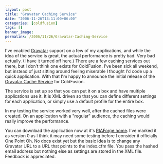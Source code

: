 ```yaml
---
layout: post
title: "Gravatar Caching Service"
date: "2006-11-26T13:11:00+06:00"
categories: [coldfusion]
tags: []
banner_image: 
permalink: /2006/11/26/Gravatar-Caching-Service
---
```


I've enabled <a href="http://www.gravatar.com">Gravatar</a> support on a few of my applications, and while the idea of the service is great, the actual performance is pretty bad. Very bad actually. (I have it turned off here.) There are a few caching services out there, but I don't think one exists for ColdFusion. I've been sick all weekend, but instead of just sitting around feeling miserable I thought I'd code up a quick application. With that I'm happy to announce the initial release of the <a href="http://gravatarcache.riaforge.org/">Gravatar Cache Service</a> for ColdFusion.

The service is set up so that you can put it on a box and have multiple applications use it. It is XML driven so that you can define different settings for each application, or simply use a default profile for the entire box. 

In my testing the service worked very well, after the cached files were created. On an application with a "regular" audience, the caching would really improve the performance.

You can download the application now at it's <a href="http://gravatarcache.riaforge.org/">RIAForge home</a>. I've marked it as version 0 as I think it may need some testing before I consider it officially One Point Oh. No docs exist yet but the basic idea is to change any Gravatar URL to a URL that points to the index.cfm file. You pass the hashed email address but nothing else as settings are stored in the XML file. Feedback is appreciated.